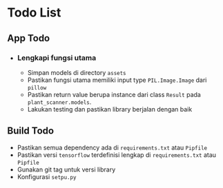 # Todo List

## App Todo
- ### Lengkapi fungsi utama
    - Simpan models di directory `assets`
    - Pastikan fungsi utama memiliki input type `PIL.Image.Image` dari `pillow`
    - Pastikan return value berupa instance dari class `Result` pada `plant_scanner.models`.
    - Lakukan testing dan pastikan library berjalan dengan baik

## Build Todo
- Pastikan semua dependency ada di `requirements.txt` atau `Pipfile`
- Pastikan versi `tensorflow` terdefinisi lengkap di `requirements.txt` atau `Pipfile`
- Gunakan git tag untuk versi library
- Konfigurasi `setpu.py`

